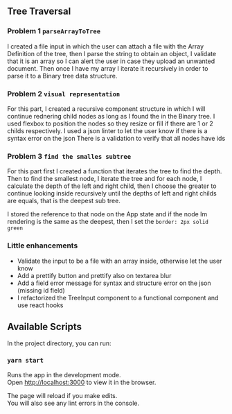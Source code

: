 ## Tree Traversal
### Problem 1 `parseArrayToTree`
I created a file input in which the user can attach a file with the Array Definition of the tree, then I parse the string to obtain an object, I validate that it is an array so I can alert the user in case they upload an unwanted document.
Then once I have my array I iterate it recursively in order to parse it to a Binary tree data structure.
### Problem 2 `visual representation`
For this part, I created a recursive component structure in which I will continue rednering child nodes as long as I found the in the Binary tree.
I used flexbox to position the nodes so they resize or fill if there are 1 or 2 childs respectively.
I used a json linter to let the user know if there is a syntax error on the json
There is a validation to verify that all nodes have ids
### Problem 3 `find the smalles subtree`
For this part first I created a function that iterates the tree to find the depth.
Then to find the smallest node, I iterate the tree and for each node, I calculate the depth of the left and right child, then I choose the greater to continue looking inside recursively until the depths of left and right childs are equals, that is the deepest sub tree.

I stored the reference to that node on the App state and if the node Im rendering is the same as the deepest, then I set the `border: 2px solid green`

### Little enhancements
 - Validate the input to be a file with an array inside, otherwise let the user know
 - Add a prettify button and prettify also on textarea blur
 - Add a field error message for syntax and structure error on the json (missing id field)
 - I refactorized the TreeInput component to a functional component and use react hooks

## Available Scripts

In the project directory, you can run:

### `yarn start`

Runs the app in the development mode.<br>
Open [http://localhost:3000](http://localhost:3000) to view it in the browser.

The page will reload if you make edits.<br>
You will also see any lint errors in the console.


